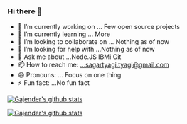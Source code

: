 ### Hi there 👋



- 🔭 I’m currently working on ... Few open source projects
- 🌱 I’m currently learning ... More
- 👯 I’m looking to collaborate on ... Nothing as of now
- 🤔 I’m looking for help with ...Nothing as of now
- 💬 Ask me about ...Node.JS IBMi Git
- 📫 How to reach me: ...sagartyagi.tyagi@gmail.com
- 😄 Pronouns: ... Focus on one thing 
- ⚡ Fun fact: ...No fun fact 

[![Gajender's github stats](https://github-readme-stats.vercel.app/api?username=Naereen&theme=blue-green)](https://github.com/anuraghazra/github-readme-stats)

[![Gajender's github stats](https://github-readme-stats.vercel.app/api?username=Naereen&theme=blue-green)](https://github.com/anuraghazra/github-readme-stats)


